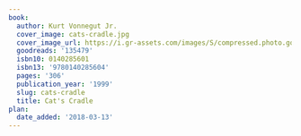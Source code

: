 ```yaml
---
book:
  author: Kurt Vonnegut Jr.
  cover_image: cats-cradle.jpg
  cover_image_url: https://i.gr-assets.com/images/S/compressed.photo.goodreads.com/books/1327867150l/135479._SX98_.jpg
  goodreads: '135479'
  isbn10: 0140285601
  isbn13: '9780140285604'
  pages: '306'
  publication_year: '1999'
  slug: cats-cradle
  title: Cat's Cradle
plan:
  date_added: '2018-03-13'
---
```

